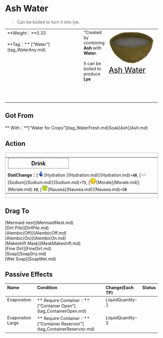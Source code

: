# Ash Water  
> Can be boiled to turn it into lye.  
  
<table class="table table-bordered" data-toggle="table"  data-show-header="false"><thead style="display:none"><tr ><th  style="width:50%;text-align:left;vertical-align:top;"  >title</th><th  style="width:50%;text-align:left;vertical-align:top;"  ></th></tr></thead><tr ><td  style="width:50%;text-align:left;vertical-align:top;"  >**Weight：**0.33<br><br>**Tag：**	[“Water”](tag_WaterAny.md)</td><td  style="width:50%;text-align:left;vertical-align:top;"  ><div style="float:right; margin:5px"><div class="gamecard" style="width:150px; height:225px;"><a href="LQ_AshWater.md" style="color:black"><img decoding="async" src="Sprite/CoconutShellAshWater.png" class="cardimage" style="max-width:150px;max-height:225px;"><span style="font-size: 25px;">Ash Water</span></a></div></div>"Created by combining <b>Ash</b> with <b>Water</b>.<br><br>It can be boiled to produce <b>Lye</td></tr></tbody></table>  
  
## Got From  
<div style="display:inline-block"><div class="gamedatalist" style="text-align:left;min-width:200px;min-height:0px;"><div style="display:inline-block"><div style="display:inline-block;vertical-align:middle;">** With：**[“Water for Crops”](tag_WaterFresh.md)Soak</div><div style="display:inline-block;vertical-align:middle;">[Ash](Ash.md)</div></div></div></div>  
  
## Action  
<div  style="border:1px solid #BBB"><table><tr><td rowspan="2" style="width:200px;text-align:center;font-size:1.3em;font-weight:bold"><div style="padding:5px;border:1px dashed #333"><div>Drink</div></div></td><td></td></tr><tr><td></td></tr><tr><td colspan="2"><b>StatChange：</b>[<div style="width:20px;display:inline-block;text-align:center"><img decoding="async" src="Sprite/Thirst.png" href="a.md" style="max-width:20px;max-height:20px;"></div>[Hydration ](Hydration.md)](Hydration.md)<span style="font-family:ui-monospace"><b>+40</b></span>, [<div style="width:20px;display:inline-block;text-align:center"><img decoding="async" src="Sprite/Salt.png" href="a.md" style="max-width:20px;max-height:20px;"></div>[Sodium](Sodium.md)](Sodium.md)<span style="font-family:ui-monospace"><b>+75</b></span>, [<div style="width:20px;display:inline-block;text-align:center"><img decoding="async" src="Sprite/Content.png" href="a.md" style="max-width:20px;max-height:20px;"></div>[Morale](Morale.md)](Morale.md)<span style="font-family:ui-monospace"><b>-10</b></span>, [<div style="width:20px;display:inline-block;text-align:center"><img decoding="async" src="Sprite/Dizzy.png" href="a.md" style="max-width:20px;max-height:20px;"></div>[Nausea](Nausea.md)](Nausea.md)<span style="font-family:ui-monospace"><b>+50</b></span></td></tr></table></div>  
  
  
## Drag To  
<div style="display:inline-block"><div class="gamedatalist" style="text-align:left;min-width:100px;min-height:0px;">[Mermaid nest](MermaidNest.md)</div><div class="gamedatalist" style="text-align:left;min-width:100px;min-height:0px;">[Dirt Pile](DirtPile.md)</div><div class="gamedatalist" style="text-align:left;min-width:100px;min-height:0px;">[Alembic(Off)](AlembicOff.md)</div><div class="gamedatalist" style="text-align:left;min-width:100px;min-height:0px;">[Alembic(On)](AlembicOn.md)</div><div class="gamedatalist" style="text-align:left;min-width:100px;min-height:0px;">[Makeshift Mask](MaskMakeshift.md)</div><div class="gamedatalist" style="text-align:left;min-width:100px;min-height:0px;">[Fine Dirt](FineDirt.md)</div><div class="gamedatalist" style="text-align:left;min-width:100px;min-height:0px;">[Soap](SoapDry.md)</div><div class="gamedatalist" style="text-align:left;min-width:100px;min-height:0px;">[Wet Soap](SoapWet.md)</div></div>  
  
## Passive Effects  
<table class="table table-bordered" data-toggle="table"  ><thead style=""><tr ><th  style="text-align:left;vertical-align:top;"  >Name</th><th  style="text-align:left;vertical-align:top;"  >Condition</th><th  style="text-align:left;vertical-align:top;"  >Change(Each TP)</th><th  style="text-align:left;vertical-align:top;"  data-sortable="true"  >Status</th></tr></thead><tr ><td  style="text-align:left;vertical-align:top;"  >Evaporation</td><td  style="text-align:left;vertical-align:top;"  >** Require Container：**<br>[“Container Open”](tag_ContainerOpen.md)</td><td  style="text-align:left;vertical-align:top;"  >LiquidQuantity-1</td><td  style="text-align:left;vertical-align:top;"  ></td></tr><tr ><td  style="text-align:left;vertical-align:top;"  >Evaporation Large</td><td  style="text-align:left;vertical-align:top;"  >** Require Container：**<br>[“Container Reservoir”](tag_ContainerReservoir.md)</td><td  style="text-align:left;vertical-align:top;"  >LiquidQuantity-3</td><td  style="text-align:left;vertical-align:top;"  ></td></tr></tbody></table>  
  


<script>document.title="Ash Water - Card Survival Wiki";</script>